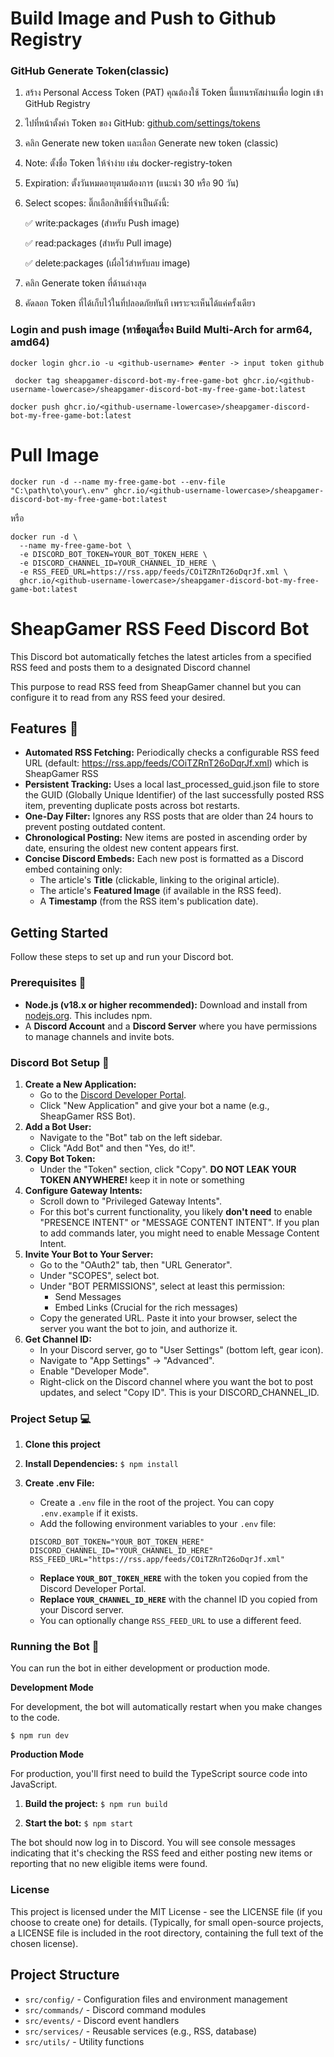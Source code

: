 # Build Image and Push to Github Registry
### GitHub Generate Token(classic)
1. สร้าง Personal Access Token (PAT)
คุณต้องใช้ Token นี้แทนรหัสผ่านเพื่อ login เข้า GitHub Registry

1. ไปที่หน้าตั้งค่า Token ของ GitHub: [github.com/settings/tokens](https://github.com/settings/tokens)

1. คลิก Generate new token และเลือก Generate new token (classic)

1. Note: ตั้งชื่อ Token ให้จำง่าย เช่น docker-registry-token

1. Expiration: ตั้งวันหมดอายุตามต้องการ (แนะนำ 30 หรือ 90 วัน)

1. Select scopes: ติ๊กเลือกสิทธิ์ที่จำเป็นดังนี้:

   ✅ write:packages (สำหรับ Push image)

   ✅ read:packages (สำหรับ Pull image)

   ✅ delete:packages (เผื่อไว้สำหรับลบ image)

1. คลิก Generate token ที่ด้านล่างสุด

1. คัดลอก Token ที่ได้เก็บไว้ในที่ปลอดภัยทันที เพราะจะเห็นได้แค่ครั้งเดียว
### Login and push image (หาข้อมูลเรื่อง Build Multi-Arch for arm64, amd64)
```
docker login ghcr.io -u <github-username> #enter -> input token github
```
```
 docker tag sheapgamer-discord-bot-my-free-game-bot ghcr.io/<github-username-lowercase>/sheapgamer-discord-bot-my-free-game-bot:latest
```
```
docker push ghcr.io/<github-username-lowercase>/sheapgamer-discord-bot-my-free-game-bot:latest 
```


# Pull Image
```
docker run -d --name my-free-game-bot --env-file "C:\path\to\your\.env" ghcr.io/<github-username-lowercase>/sheapgamer-discord-bot-my-free-game-bot:latest
```
หรือ
```
docker run -d \
  --name my-free-game-bot \
  -e DISCORD_BOT_TOKEN=YOUR_BOT_TOKEN_HERE \
  -e DISCORD_CHANNEL_ID=YOUR_CHANNEL_ID_HERE \
  -e RSS_FEED_URL=https://rss.app/feeds/COiTZRnT26oDqrJf.xml \
  ghcr.io/<github-username-lowercase>/sheapgamer-discord-bot-my-free-game-bot:latest

```


# **SheapGamer RSS Feed Discord Bot**

This Discord bot automatically fetches the latest articles from a specified RSS feed and posts them to a designated Discord channel

This purpose to read RSS feed from SheapGamer channel but you can configure it
to read from any RSS feed your desired.

## **Features** :rocket:

* **Automated RSS Fetching:** Periodically checks a configurable RSS feed URL (default: https://rss.app/feeds/COiTZRnT26oDqrJf.xml) which is SheapGamer RSS
* **Persistent Tracking:** Uses a local last\_processed\_guid.json file to store the GUID (Globally Unique Identifier) of the last successfully posted RSS item, preventing duplicate posts across bot restarts.  
* **One-Day Filter:** Ignores any RSS posts that are older than 24 hours to prevent posting outdated content.  
* **Chronological Posting:** New items are posted in ascending order by date, ensuring the oldest new content appears first.  
* **Concise Discord Embeds:** Each new post is formatted as a Discord embed containing only:  
  * The article's **Title** (clickable, linking to the original article).  
  * The article's **Featured Image** (if available in the RSS feed).  
  * A **Timestamp** (from the RSS item's publication date).  

## **Getting Started**

Follow these steps to set up and run your Discord bot.

### **Prerequisites** :wrench:

* **Node.js (v18.x or higher recommended):** Download and install from [nodejs.org](https://nodejs.org/). This includes npm.  
* A **Discord Account** and a **Discord Server** where you have permissions to manage channels and invite bots.

### **Discord Bot Setup** 🤖

1. **Create a New Application:**  
   * Go to the [Discord Developer Portal](https://discord.com/developers/applications).  
   * Click "New Application" and give your bot a name (e.g., SheapGamer RSS Bot).  
2. **Add a Bot User:**  
   * Navigate to the "Bot" tab on the left sidebar.  
   * Click "Add Bot" and then "Yes, do it\!".  
3. **Copy Bot Token:**  
   * Under the "Token" section, click "Copy". **DO NOT LEAK YOUR TOKEN ANYWHERE\!** 
   keep it in note or something
4. **Configure Gateway Intents:**  
   * Scroll down to "Privileged Gateway Intents".  
   * For this bot's current functionality, you likely **don't need** to enable "PRESENCE INTENT" or "MESSAGE CONTENT INTENT". If you plan to add commands later, you might need to enable Message Content Intent.  
5. **Invite Your Bot to Your Server:**  
   * Go to the "OAuth2" tab, then "URL Generator".  
   * Under "SCOPES", select bot.  
   * Under "BOT PERMISSIONS", select at least this permission:  
     * Send Messages  
     * Embed Links (Crucial for the rich messages)  
   * Copy the generated URL. Paste it into your browser, select the server you want the bot to join, and authorize it.  
6. **Get Channel ID:**  
   * In your Discord server, go to "User Settings" (bottom left, gear icon).  
   * Navigate to "App Settings" \-\> "Advanced".  
   * Enable "Developer Mode".  
   * Right-click on the Discord channel where you want the bot to post updates, and select "Copy ID". This is your DISCORD\_CHANNEL\_ID.

### **Project Setup** :computer:

1. **Clone this project**

2. **Install Dependencies:**
   `$ npm install`

3. **Create .env File:**
   - Create a `.env` file in the root of the project. You can copy `.env.example` if it exists.
   - Add the following environment variables to your `.env` file:
    ```
     DISCORD_BOT_TOKEN="YOUR_BOT_TOKEN_HERE"
     DISCORD_CHANNEL_ID="YOUR_CHANNEL_ID_HERE"
     RSS_FEED_URL="https://rss.app/feeds/COiTZRnT26oDqrJf.xml"
    ```

    - **Replace `YOUR_BOT_TOKEN_HERE`** with the token you copied from the Discord Developer Portal.
    - **Replace `YOUR_CHANNEL_ID_HERE`** with the channel ID you copied from your Discord server.
    - You can optionally change `RSS_FEED_URL` to use a different feed.

### **Running the Bot** :robot:

You can run the bot in either development or production mode.

**Development Mode**

For development, the bot will automatically restart when you make changes to the code.

`$ npm run dev`

**Production Mode**

For production, you'll first need to build the TypeScript source code into JavaScript.

1.  **Build the project:**
    `$ npm run build`

2.  **Start the bot:**
    `$ npm start`

The bot should now log in to Discord. You will see console messages indicating that it's checking the RSS feed and either posting new items or reporting that no new eligible items were found.

### **License**

This project is licensed under the MIT License - see the LICENSE file (if you choose to create one) for details. (Typically, for small open-source projects, a LICENSE file is included in the root directory, containing the full text of the chosen license).

## Project Structure

- `src/config/` - Configuration files and environment management
- `src/commands/` - Discord command modules
- `src/events/` - Discord event handlers
- `src/services/` - Reusable services (e.g., RSS, database)
- `src/utils/` - Utility functions
